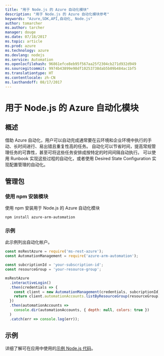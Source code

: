 ```yaml
---
title: "用于 Node.js 的 Azure 自动化模块"
description: "用于 Node.js 的 Azure 自动化模块参考"
keywords: "Azure,SDK,API,自动化, Node.js"
author: tomarcher
ms.author: tarcher
manager: douge
ms.date: 07/18/2017
ms.topic: article
ms.prod: azure
ms.technology: azure
ms.devlang: nodejs
ms.service: Automation
ms.openlocfilehash: 96861efce8eb95f567aa25f2304cb271d932d949
ms.sourcegitcommit: 9974b43899e98df10253738dab5b09b484ac1bf5
ms.translationtype: HT
ms.contentlocale: zh-CN
ms.lasthandoff: 08/17/2017
---
```

# <a name="azure-automation-modules-for-nodejs"></a>用于 Node.js 的 Azure 自动化模块

## <a name="overview"></a>概述

借助 Azure 自动化，用户可以自动完成通常要在云环境和企业环境中执行的手动、长时间进行、易出错且重复性高的任务。 自动化可以节省时间，提高常规管理任务的可靠性，甚至可将这些任务安排成按特定的时间间隔自动执行。 可以使用 Runbook 实现这些过程的自动化，或者使用 Desired State Configuration 实现配置管理的自动化。

## <a name="management-package"></a>管理包

### <a name="install-the-modules-with-npm"></a>使用 npm 安装模块

使用 npm 安装用于 Node.js 的 Azure 自动化模块

```bash
npm install azure-arm-automation
```

### <a name="example"></a>示例

此示例列出自动化帐户。

```javascript
const msRestAzure = require('ms-rest-azure');
const AutomationManagement = require('azure-arm-automation');

const subcriptionId = 'your-subscription-id';
const resourceGroup = 'your-resource-group';

msRestAzure
  .interactiveLogin()
  .then(credentials => {
    const client = new AutomationManagement(credentials, subcriptionId);
    return client.automationAccounts.listByResourceGroup(resourceGroup);
  })
  .then(automationAccounts =>
    console.dir(automationAccounts, { depth: null, colors: true })
  )
  .catch(err => console.log(err));

```

## <a name="samples"></a>示例

详细了解可在应用中使用的[示例 Node.js 代码](https://azure.microsoft.com/resources/samples/?platform=nodejs)。
